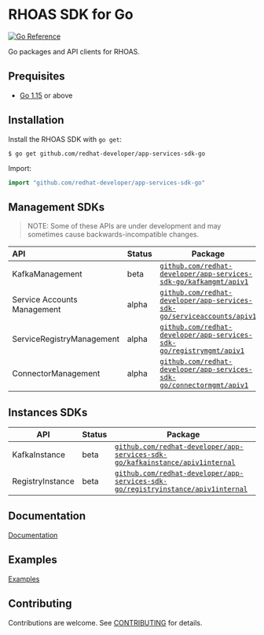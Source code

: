# RHOAS SDK for Go

[![Go Reference](https://pkg.go.dev/badge/github.com/redhat-developer/app-services-sdk-go.svg)](https://pkg.go.dev/github.com/redhat-developer/app-services-sdk-go)

Go packages and API clients for RHOAS.

## Prequisites

- [Go 1.15](https://golang.org/doc/go1.15) or above

## Installation

Install the RHOAS SDK with `go get`:

```shell
$ go get github.com/redhat-developer/app-services-sdk-go
```

Import:

```go
import "github.com/redhat-developer/app-services-sdk-go"
```

## Management SDKs

> NOTE: Some of these APIs are under development and may sometimes cause backwards-incompatible changes.


| API                       | Status | Package                                                                                                                                                         |
| :------------------------ | ------ | --------------------------------------------------------------------------------------------------------------------------------------------------------------- |
| KafkaManagement           | beta   | [`github.com/redhat-developer/app-services-sdk-go/kafkamgmt/apiv1`](https://pkg.go.dev/github.com/redhat-developer/app-services-sdk-go/kafkamgmt/apiv1)         |
| Service Accounts Management  | alpha   | [`github.com/redhat-developer/app-services-sdk-go/serviceaccounts/apiv1`](https://pkg.go.dev/github.com/redhat-developer/app-services-sdk-go/serviceaccounts/apiv1)         |
| ServiceRegistryManagement | alpha  | [`github.com/redhat-developer/app-services-sdk-go/registrymgmt/apiv1`](https://pkg.go.dev/github.com/redhat-developer/app-services-sdk-go/registrymgmt/apiv1)   |
| ConnectorManagement       | alpha  | [`github.com/redhat-developer/app-services-sdk-go/connectormgmt/apiv1`](https://pkg.go.dev/github.com/redhat-developer/app-services-sdk-go/connectormgmt/apiv1) |

 
 ## Instances SDKs

| API              | Status | Package                                                                                                                                                                               |
| ---------------- | ------ | ------------------------------------------------------------------------------------------------------------------------------------------------------------------------------------- |
| KafkaInstance    | beta   | [`github.com/redhat-developer/app-services-sdk-go/kafkainstance/apiv1internal`](https://pkg.go.dev/github.com/redhat-developer/app-services-sdk-go/kafkainstance/apiv1internal)       |
| RegistryInstance | beta   | [`github.com/redhat-developer/app-services-sdk-go/registryinstance/apiv1internal`](https://pkg.go.dev/github.com/redhat-developer/app-services-sdk-go/registryinstance/apiv1internal) |


## Documentation

[Documentation](./docs)

## Examples

[Examples](./examples)

## Contributing

Contributions are welcome. See [CONTRIBUTING](CONTRIBUTING.md) for details.
